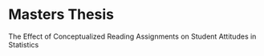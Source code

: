 # Masters Thesis
The Effect of Conceptualized Reading Assignments on Student Attitudes in Statistics
